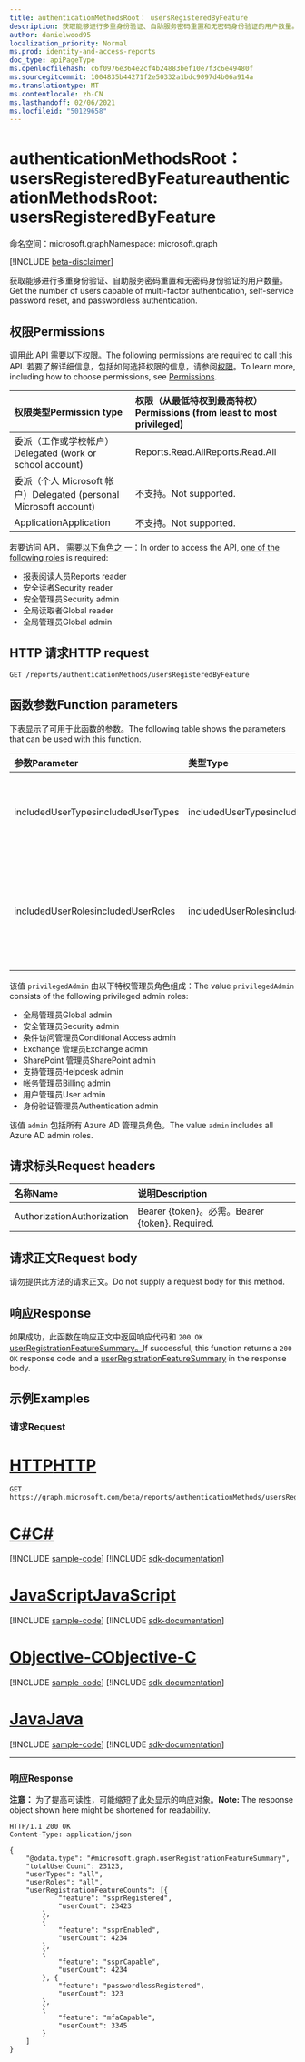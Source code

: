 ```yaml
---
title: authenticationMethodsRoot： usersRegisteredByFeature
description: 获取能够进行多重身份验证、自助服务密码重置和无密码身份验证的用户数量。
author: danielwood95
localization_priority: Normal
ms.prod: identity-and-access-reports
doc_type: apiPageType
ms.openlocfilehash: c6f0976e364e2cf4b24883bef10e7f3c6e49480f
ms.sourcegitcommit: 1004835b44271f2e50332a1bdc9097d4b06a914a
ms.translationtype: MT
ms.contentlocale: zh-CN
ms.lasthandoff: 02/06/2021
ms.locfileid: "50129658"
---
```

# <a name="authenticationmethodsroot-usersregisteredbyfeature"></a><span data-ttu-id="20a42-103">authenticationMethodsRoot： usersRegisteredByFeature</span><span class="sxs-lookup"><span data-stu-id="20a42-103">authenticationMethodsRoot: usersRegisteredByFeature</span></span>
<span data-ttu-id="20a42-104">命名空间：microsoft.graph</span><span class="sxs-lookup"><span data-stu-id="20a42-104">Namespace: microsoft.graph</span></span>

[!INCLUDE [beta-disclaimer](../../includes/beta-disclaimer.md)]

<span data-ttu-id="20a42-105">获取能够进行多重身份验证、自助服务密码重置和无密码身份验证的用户数量。</span><span class="sxs-lookup"><span data-stu-id="20a42-105">Get the number of users capable of multi-factor authentication, self-service password reset, and passwordless authentication.</span></span>

## <a name="permissions"></a><span data-ttu-id="20a42-106">权限</span><span class="sxs-lookup"><span data-stu-id="20a42-106">Permissions</span></span>
<span data-ttu-id="20a42-107">调用此 API 需要以下权限。</span><span class="sxs-lookup"><span data-stu-id="20a42-107">The following permissions are required to call this API.</span></span> <span data-ttu-id="20a42-108">若要了解详细信息，包括如何选择权限的信息，请参阅[权限](/graph/permissions-reference)。</span><span class="sxs-lookup"><span data-stu-id="20a42-108">To learn more, including how to choose permissions, see [Permissions](/graph/permissions-reference).</span></span>

|<span data-ttu-id="20a42-109">权限类型</span><span class="sxs-lookup"><span data-stu-id="20a42-109">Permission type</span></span>|<span data-ttu-id="20a42-110">权限（从最低特权到最高特权）</span><span class="sxs-lookup"><span data-stu-id="20a42-110">Permissions (from least to most privileged)</span></span>|
|:---|:---|
|<span data-ttu-id="20a42-111">委派（工作或学校帐户）</span><span class="sxs-lookup"><span data-stu-id="20a42-111">Delegated (work or school account)</span></span>|<span data-ttu-id="20a42-112">Reports.Read.All</span><span class="sxs-lookup"><span data-stu-id="20a42-112">Reports.Read.All</span></span>|
|<span data-ttu-id="20a42-113">委派（个人 Microsoft 帐户）</span><span class="sxs-lookup"><span data-stu-id="20a42-113">Delegated (personal Microsoft account)</span></span>|<span data-ttu-id="20a42-114">不支持。</span><span class="sxs-lookup"><span data-stu-id="20a42-114">Not supported.</span></span>|
|<span data-ttu-id="20a42-115">Application</span><span class="sxs-lookup"><span data-stu-id="20a42-115">Application</span></span>|<span data-ttu-id="20a42-116">不支持。</span><span class="sxs-lookup"><span data-stu-id="20a42-116">Not supported.</span></span>|

<span data-ttu-id="20a42-117">若要访问 API， [需要以下角色之](/azure/active-directory/users-groups-roles/directory-assign-admin-roles#available-roles) 一：</span><span class="sxs-lookup"><span data-stu-id="20a42-117">In order to access the API, [one of the following roles](/azure/active-directory/users-groups-roles/directory-assign-admin-roles#available-roles) is required:</span></span>

* <span data-ttu-id="20a42-118">报表阅读人员</span><span class="sxs-lookup"><span data-stu-id="20a42-118">Reports reader</span></span>
* <span data-ttu-id="20a42-119">安全读者</span><span class="sxs-lookup"><span data-stu-id="20a42-119">Security reader</span></span>
* <span data-ttu-id="20a42-120">安全管理员</span><span class="sxs-lookup"><span data-stu-id="20a42-120">Security admin</span></span>
* <span data-ttu-id="20a42-121">全局读取者</span><span class="sxs-lookup"><span data-stu-id="20a42-121">Global reader</span></span>
* <span data-ttu-id="20a42-122">全局管理员</span><span class="sxs-lookup"><span data-stu-id="20a42-122">Global admin</span></span>

## <a name="http-request"></a><span data-ttu-id="20a42-123">HTTP 请求</span><span class="sxs-lookup"><span data-stu-id="20a42-123">HTTP request</span></span>

<!-- {
  "blockType": "ignored"
}
-->
``` http
GET /reports/authenticationMethods/usersRegisteredByFeature
```

## <a name="function-parameters"></a><span data-ttu-id="20a42-124">函数参数</span><span class="sxs-lookup"><span data-stu-id="20a42-124">Function parameters</span></span>
<span data-ttu-id="20a42-125">下表显示了可用于此函数的参数。</span><span class="sxs-lookup"><span data-stu-id="20a42-125">The following table shows the parameters that can be used with this function.</span></span>

|<span data-ttu-id="20a42-126">参数</span><span class="sxs-lookup"><span data-stu-id="20a42-126">Parameter</span></span>|<span data-ttu-id="20a42-127">类型</span><span class="sxs-lookup"><span data-stu-id="20a42-127">Type</span></span>|<span data-ttu-id="20a42-128">说明</span><span class="sxs-lookup"><span data-stu-id="20a42-128">Description</span></span>|
|:---|:---|:---|
|<span data-ttu-id="20a42-129">includedUserTypes</span><span class="sxs-lookup"><span data-stu-id="20a42-129">includedUserTypes</span></span>|<span data-ttu-id="20a42-130">includedUserTypes</span><span class="sxs-lookup"><span data-stu-id="20a42-130">includedUserTypes</span></span>|<span data-ttu-id="20a42-131">用户类型。</span><span class="sxs-lookup"><span data-stu-id="20a42-131">User type.</span></span> <span data-ttu-id="20a42-132">可取值为：`all`、`member`、`guest`。</span><span class="sxs-lookup"><span data-stu-id="20a42-132">Possible values are: `all`, `member`, `guest`.</span></span>|
|<span data-ttu-id="20a42-133">includedUserRoles</span><span class="sxs-lookup"><span data-stu-id="20a42-133">includedUserRoles</span></span>|<span data-ttu-id="20a42-134">includedUserRoles</span><span class="sxs-lookup"><span data-stu-id="20a42-134">includedUserRoles</span></span>|<span data-ttu-id="20a42-135">用户角色类型。</span><span class="sxs-lookup"><span data-stu-id="20a42-135">User role type.</span></span> <span data-ttu-id="20a42-136">可取值为：`all`、`privilegedAdmin`、`admin`、`user`。</span><span class="sxs-lookup"><span data-stu-id="20a42-136">Possible values are: `all`, `privilegedAdmin`, `admin`, `user`.</span></span>|

<span data-ttu-id="20a42-137">该值 `privilegedAdmin` 由以下特权管理员角色组成：</span><span class="sxs-lookup"><span data-stu-id="20a42-137">The value `privilegedAdmin` consists of the following privileged admin roles:</span></span>

* <span data-ttu-id="20a42-138">全局管理员</span><span class="sxs-lookup"><span data-stu-id="20a42-138">Global admin</span></span>
* <span data-ttu-id="20a42-139">安全管理员</span><span class="sxs-lookup"><span data-stu-id="20a42-139">Security admin</span></span>
* <span data-ttu-id="20a42-140">条件访问管理员</span><span class="sxs-lookup"><span data-stu-id="20a42-140">Conditional Access admin</span></span>
* <span data-ttu-id="20a42-141">Exchange 管理员</span><span class="sxs-lookup"><span data-stu-id="20a42-141">Exchange admin</span></span>
* <span data-ttu-id="20a42-142">SharePoint 管理员</span><span class="sxs-lookup"><span data-stu-id="20a42-142">SharePoint admin</span></span>
* <span data-ttu-id="20a42-143">支持管理员</span><span class="sxs-lookup"><span data-stu-id="20a42-143">Helpdesk admin</span></span>
* <span data-ttu-id="20a42-144">帐务管理员</span><span class="sxs-lookup"><span data-stu-id="20a42-144">Billing admin</span></span>
* <span data-ttu-id="20a42-145">用户管理员</span><span class="sxs-lookup"><span data-stu-id="20a42-145">User admin</span></span>
* <span data-ttu-id="20a42-146">身份验证管理员</span><span class="sxs-lookup"><span data-stu-id="20a42-146">Authentication admin</span></span>

<span data-ttu-id="20a42-147">该值 `admin` 包括所有 Azure AD 管理员角色。</span><span class="sxs-lookup"><span data-stu-id="20a42-147">The value `admin` includes all Azure AD admin roles.</span></span> 

## <a name="request-headers"></a><span data-ttu-id="20a42-148">请求标头</span><span class="sxs-lookup"><span data-stu-id="20a42-148">Request headers</span></span>
|<span data-ttu-id="20a42-149">名称</span><span class="sxs-lookup"><span data-stu-id="20a42-149">Name</span></span>|<span data-ttu-id="20a42-150">说明</span><span class="sxs-lookup"><span data-stu-id="20a42-150">Description</span></span>|
|:---|:---|
|<span data-ttu-id="20a42-151">Authorization</span><span class="sxs-lookup"><span data-stu-id="20a42-151">Authorization</span></span>|<span data-ttu-id="20a42-p104">Bearer {token}。必需。</span><span class="sxs-lookup"><span data-stu-id="20a42-p104">Bearer {token}. Required.</span></span>|

## <a name="request-body"></a><span data-ttu-id="20a42-154">请求正文</span><span class="sxs-lookup"><span data-stu-id="20a42-154">Request body</span></span>
<span data-ttu-id="20a42-155">请勿提供此方法的请求正文。</span><span class="sxs-lookup"><span data-stu-id="20a42-155">Do not supply a request body for this method.</span></span>

## <a name="response"></a><span data-ttu-id="20a42-156">响应</span><span class="sxs-lookup"><span data-stu-id="20a42-156">Response</span></span>

<span data-ttu-id="20a42-157">如果成功，此函数在响应正文中返回响应代码和 `200 OK` [userRegistrationFeatureSummary。](../resources/userregistrationfeaturesummary.md)</span><span class="sxs-lookup"><span data-stu-id="20a42-157">If successful, this function returns a `200 OK` response code and a [userRegistrationFeatureSummary](../resources/userregistrationfeaturesummary.md) in the response body.</span></span>

## <a name="examples"></a><span data-ttu-id="20a42-158">示例</span><span class="sxs-lookup"><span data-stu-id="20a42-158">Examples</span></span>

### <a name="request"></a><span data-ttu-id="20a42-159">请求</span><span class="sxs-lookup"><span data-stu-id="20a42-159">Request</span></span>

# <a name="http"></a>[<span data-ttu-id="20a42-160">HTTP</span><span class="sxs-lookup"><span data-stu-id="20a42-160">HTTP</span></span>](#tab/http)
<!-- {
  "blockType": "request",
  "name": "authenticationmethodsroot_usersregisteredbyfeature"
}
-->
``` http
GET https://graph.microsoft.com/beta/reports/authenticationMethods/usersRegisteredByFeature(includedUserTypes='all',includedUserRoles='all')
```
# <a name="c"></a>[<span data-ttu-id="20a42-161">C#</span><span class="sxs-lookup"><span data-stu-id="20a42-161">C#</span></span>](#tab/csharp)
[!INCLUDE [sample-code](../includes/snippets/csharp/authenticationmethodsroot-usersregisteredbyfeature-csharp-snippets.md)]
[!INCLUDE [sdk-documentation](../includes/snippets/snippets-sdk-documentation-link.md)]

# <a name="javascript"></a>[<span data-ttu-id="20a42-162">JavaScript</span><span class="sxs-lookup"><span data-stu-id="20a42-162">JavaScript</span></span>](#tab/javascript)
[!INCLUDE [sample-code](../includes/snippets/javascript/authenticationmethodsroot-usersregisteredbyfeature-javascript-snippets.md)]
[!INCLUDE [sdk-documentation](../includes/snippets/snippets-sdk-documentation-link.md)]

# <a name="objective-c"></a>[<span data-ttu-id="20a42-163">Objective-C</span><span class="sxs-lookup"><span data-stu-id="20a42-163">Objective-C</span></span>](#tab/objc)
[!INCLUDE [sample-code](../includes/snippets/objc/authenticationmethodsroot-usersregisteredbyfeature-objc-snippets.md)]
[!INCLUDE [sdk-documentation](../includes/snippets/snippets-sdk-documentation-link.md)]

# <a name="java"></a>[<span data-ttu-id="20a42-164">Java</span><span class="sxs-lookup"><span data-stu-id="20a42-164">Java</span></span>](#tab/java)
[!INCLUDE [sample-code](../includes/snippets/java/authenticationmethodsroot-usersregisteredbyfeature-java-snippets.md)]
[!INCLUDE [sdk-documentation](../includes/snippets/snippets-sdk-documentation-link.md)]

---



### <a name="response"></a><span data-ttu-id="20a42-165">响应</span><span class="sxs-lookup"><span data-stu-id="20a42-165">Response</span></span>
<span data-ttu-id="20a42-166">**注意：** 为了提高可读性，可能缩短了此处显示的响应对象。</span><span class="sxs-lookup"><span data-stu-id="20a42-166">**Note:** The response object shown here might be shortened for readability.</span></span>
<!-- {
  "blockType": "response",
  "truncated": true,
  "@odata.type": "microsoft.graph.userRegistrationFeatureSummary"
} -->

``` http
HTTP/1.1 200 OK
Content-Type: application/json

{
    "@odata.type": "#microsoft.graph.userRegistrationFeatureSummary",
    "totalUserCount": 23123,
    "userTypes": "all",
    "userRoles": "all",
    "userRegistrationFeatureCounts": [{
            "feature": "ssprRegistered",
            "userCount": 23423
        },
        {
            "feature": "ssprEnabled",
            "userCount": 4234
        },
        {
            "feature": "ssprCapable",
            "userCount": 4234
        }, {
            "feature": "passwordlessRegistered",
            "userCount": 323
        },
        {
            "feature": "mfaCapable",
            "userCount": 3345
        }
    ]
}
```
